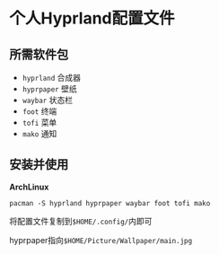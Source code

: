 # 个人Hyprland配置文件
## 所需软件包
- `hyprland` 合成器
- `hyprpaper` 壁纸
- `waybar` 状态栏
- `foot` 终端
- `tofi` 菜单
- `mako` 通知
## 安装并使用
**ArchLinux**
```
pacman -S hyprland hyprpaper waybar foot tofi mako
```
将配置文件复制到`$HOME/.config/`内即可

hyprpaper指向`$HOME/Picture/Wallpaper/main.jpg`
